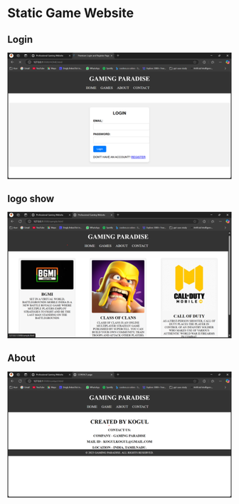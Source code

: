 # Static Game Website


## Login
![Console Screenshot](https://github.com/koguls/web_design/blob/57efa7f44f57ee7f41458d835a6190536326a907/Screenshot%202025-02-13%20154556.png)

## logo show
![Console Screenshot](https://github.com/koguls/web_design/blob/57efa7f44f57ee7f41458d835a6190536326a907/Screenshot%202025-02-13%20154620.png)

## About
![Console Screenshot](https://github.com/koguls/web_design/blob/57efa7f44f57ee7f41458d835a6190536326a907/Screenshot%202025-02-13%20154650.png)

